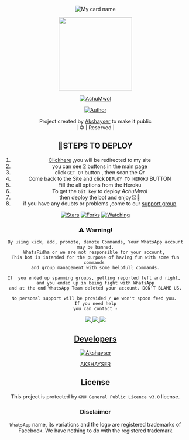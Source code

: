 <div align="center">

![My card name](https://cardivo.vercel.app/api?name=Achu%20Mwol&description=Hi,%20Friends%20Welcome%20To%20Achu%20Mwol%20WhatsApp%20Bot%20Repo%20❤&image=https://i.imgur.com/hhuHMhW.jpeg?q=tbn:ANd9GcR7aMC3bf4bg4l_nhYS2Un9FXbFYcB4T83Shjk8xSUZDh_D61LFpzbpeqLW&s=10?v=4&backgroundColor=%23ecf0f1&instagram=unnisettan_5&github=Akshayser&)

 </a>
  <img border-radius: 15px src="https://i.imgur.com/CHsLu8I.jpeg" width="200" height="200"/>
  <p align="center">
<a href="#"><img title="AchuMwol" src="https://img.shields.io/badge/AchuMwol-yellow?colorA=%23ff0000&colorB=%23017e40&style=for-the-badge"></a>
</p>
  <p align="center">
<a href="https://github.com/Akshayser"><img title="Author" src="https://img.shields.io/badge/Author-Akshay-ser/AchuMwol?color=blue&style=for-the-badge&logo=whatsapp"></a>
</p>
</div>
<p align="center">
Project created by <a href="https://github.com/Akshayser">Akshayser</a> to make it public
    <br>
       | © |
        Reserved |
    <br> 
</p>
<div align="center">

  ## 📌STEPS TO DEPLOY

1. [Clickhere](https://achumwols-website.yolasite.com/) ,you will be redirected to my site
2. you can see 2 buttons in the main page 
3. click ```GET QR```  button , then scan the Qr
4. Come back to the Site and click ```DEPLOY TO HEROKU``` BUTTON
5. Fill the all options from the Heroku
6. To get the ```Git key``` to deploy *AchuMwol* 
7. then deploy the bot and enjoy😗🎉
8. if you have any doubts or problems ,come to our [support group](https://chat.whatsapp.com/EtCx3zSWEnkCxdEIsLWnKD) 

  <p align="center">
  <a href="https://github.com/Akshayser/AchuMwol">
    
<a href="https://github.com/Akshayser/AchuMwol">
<p align="center">
<a href="https://github.com/Akshayser/followers"
<img title="Followers" src="https://img.shields.io/github/followers/Akshayser?color=blue&style=flat-square"></a>
<a href="https://github.com/Akshayser/AchuMwol/stargazers/"><img title="Stars" src="https://img.shields.io/github/stars/Akshayser/AchuMwol?color=blue&style=flat-square"></a>
<a href="https://github.com/Akshayser/AchuMwol/network/members"><img title="Forks" src="https://img.shields.io/github/forks/Akshayser/AchuMwol?color=blue&style=flat-square"></a>
<a href="https://github.com/Akshayser/AchuMwol/watchers"><img title="Watching" src="https://img.shields.io/github/watchers/Akshayser/AchuMwol?label=Watchers&color=blue&style=flat-square"></a>
</p>

### ⚠️ Warning! 
```
By using kick, add, promote, demote Commands, Your WhatsApp account may be banned.
WhatsFidha or we are not responsible for your account, 
This bot is intended for the purpose of having fun with some fun commands 
and group management with some helpfull commands.

If  you ended up spamming groups, getting reported left and right, 
and you ended up in being fight with WhatsApp
and at the end WhatsApp Team deleted your account. DON'T BLAME US.

No personal support will be provided / We won't spoon feed you. 
If you need help
you can contact -
```
<a href="https://wa.me/917907531097"><img src="https://img.shields.io/badge/WhatsApp-25D366?style=for-the-badge&logo=whatsapp&logoColor=white" />
  <a href="https://instagram.com/unnisettan5"><img src="https://img.shields.io/badge/Instagram-E4405F?style=for-the-badge&logo=instagram&logoColor=white" />
  <a href="https://github.com/Akshayser"><img src="https://img.shields.io/badge/-GitHub-black?style=flat-square&logo=github" /> 
  

## Developers
  <div align="center">
    
  [![Akshayser](https://i.imgur.com/ZGDK6Bf.jpeg)](https://github.com/Akshayser) 
 
  [AKSHAYSER](https://github.com/Akshayser) 
  </div>
    


## License
This project is protected by `GNU General Public Licence v3.0` license.

### Disclaimer
`WhatsApp` name, its variations and the logo are registered trademarks of Facebook. We have nothing to do with the registered trademark
